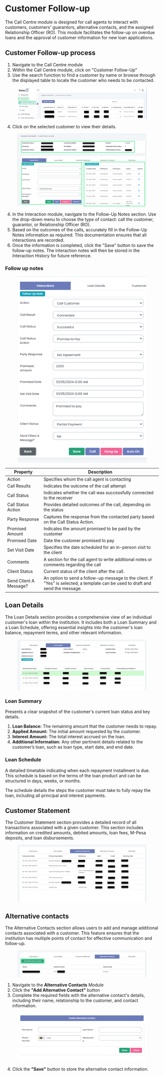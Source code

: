 # Customer Follow-up

The Call Centre module is designed for call agents to interact with customers, customers' guarantors, alternative contacts, and the assigned Relationship Officer (RO). This module facilitates the follow-up on overdue loans and the approval of customer information for new loan applications.

## Customer Follow-up process

1. Navigate to the Call Centre module
2. Within the Call Centre module, click on "Customer Follow-Up"
3. Use the search function to find a customer by name or browse through the displayed table to locate the customer who needs to be contacted.

<figure><img src="../.gitbook/assets/customer follow up 1st.png" alt=""><figcaption></figcaption></figure>

4. Click on the selected customer to view their details.

<figure><img src="../.gitbook/assets/no number customer follow up notes.png" alt=""><figcaption></figcaption></figure>

4. In the Interaction module, navigate to the Follow-Up Notes section.                                                          Use the drop-down menu to choose the type of contact: call the customer, guarantor, or Relationship Officer (RO).
5. Based on the outcomes of the calls, accurately fill in the Follow-Up Notes information as required. This documentation ensures that all interactions are recorded.
6. Once the information is completed, click the "Save" button to save the follow-up notes. The interaction notes will then be stored in the Interaction History for future reference.

### Follow up notes

<figure><img src="../.gitbook/assets/call follow up notes.png" alt=""><figcaption></figcaption></figure>



| Property               | Description                                                                                                                      |
| ---------------------- | -------------------------------------------------------------------------------------------------------------------------------- |
| Action                 | Specifies whom the call agent is contacting                                                                                      |
| Call Results           | Indicates the outcome of the call attempt                                                                                        |
| Call Status            | Indicates whether the call was successfully connected to the receiver                                                            |
| Call Status Action     | Provides detailed outcomes of the call, depending on the status                                                                  |
| Party Response         | Captures the response from the contacted party based on the Call Status Action.                                                  |
| Promised Amount        | Indicates the amount promised to be paid by the customer                                                                         |
| Promised Date          | Date the customer promised to pay                                                                                                |
| Set Visit Date         | Specifies the date scheduled for an in-person visit to the client                                                                |
| Comments               | A section for the call agent to write additional notes or comments regarding the call                                            |
| Client Status          | Current status of the client after the call.                                                                                     |
| Send Client A Message? | An option to send a follow-up message to the client. If "Yes" is selected, a template can be used to draft and send the message. |

## Loan Details

The Loan Details section provides a comprehensive view of an individual customer's loan within the institution. It includes both a Loan Summary and a Loan Schedule, offering essential insights into the customer's loan balance, repayment terms, and other relevant information.

<figure><img src="../.gitbook/assets/call centre loan details.png" alt=""><figcaption></figcaption></figure>

### Loan Summary

Presents a clear snapshot of the customer's current loan status and key details.&#x20;

1. **Loan Balance:** The remaining amount that the customer needs to repay.
2. **Applied Amount:** The initial amount requested by the customer.
3. **Interest Amount:** The total interest accrued on the loan.
4. **Additional Information:** Any other pertinent details related to the customer’s loan, such as loan type, start date, and end date.

### Loan Schedule

A detailed timetable indicating when each repayment installment is due. This schedule is based on the terms of the loan product and can be structured in days, weeks, or months.

The schedule details the steps the customer must take to fully repay the loan, including all principal and interest payments.

## Customer Statement

The Customer Statement section provides a detailed record of all transactions associated with a given customer. This section includes information on credited amounts, debited amounts, loan fees, M-Pesa deposits, and loan disbursements.

<figure><img src="../.gitbook/assets/call centre customer statement.png" alt=""><figcaption></figcaption></figure>

## Alternative contacts

The Alternative Contacts section allows users to add and manage additional contacts associated with a customer. This feature ensures that the institution has multiple points of contact for effective communication and follow-up.

<figure><img src="../.gitbook/assets/alternative contact call 1st.png" alt=""><figcaption></figcaption></figure>

1. Navigate to the **Alternative Contacts** Module
2. Click the **"Add Alternative Contact"** button
3. Complete the required fields with the alternative contact's details, including their name, relationship to the customer, and contact information.

<figure><img src="../.gitbook/assets/alt contact form.png" alt=""><figcaption></figcaption></figure>

4. Click the **"Save"** button to store the alternative contact information.
